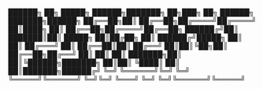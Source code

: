 ██████╗ ██╗      █████╗  ██████╗███████╗    ██╗███╗   ██╗    ██████╗ ███████╗██████╗ 
██╔══██╗██║     ██╔══██╗██╔════╝██╔════╝    ██║████╗  ██║    ██╔══██╗██╔════╝██╔══██╗
██████╔╝██║     ███████║██║     █████╗      ██║██╔██╗ ██║    ██████╔╝█████╗  ██║  ██║
██╔═══╝ ██║     ██╔══██║██║     ██╔══╝      ██║██║╚██╗██║    ██╔══██╗██╔══╝  ██║  ██║
██║     ███████╗██║  ██║╚██████╗███████╗    ██║██║ ╚████║    ██║  ██║███████╗██████╔╝
╚═╝     ╚══════╝╚═╝  ╚═╝ ╚═════╝╚══════╝    ╚═╝╚═╝  ╚═══╝    ╚═╝  ╚═╝╚══════╝╚═════╝ 